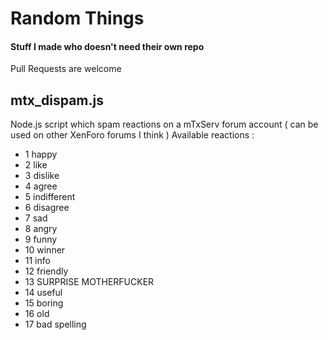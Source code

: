 # Random Things
#### Stuff I made who doesn't need their own repo
Pull Requests are welcome

## mtx_dispam.js
Node.js script which spam reactions on a mTxServ forum account ( can be used on other XenForo forums I think )
Available reactions :
- 1 happy
- 2 like
- 3 dislike
- 4 agree
- 5 indifferent
- 6 disagree
- 7 sad
- 8 angry
- 9 funny
- 10 winner
- 11 info
- 12 friendly
- 13 SURPRISE MOTHERFUCKER
- 14 useful
- 15 boring
- 16 old
- 17 bad spelling